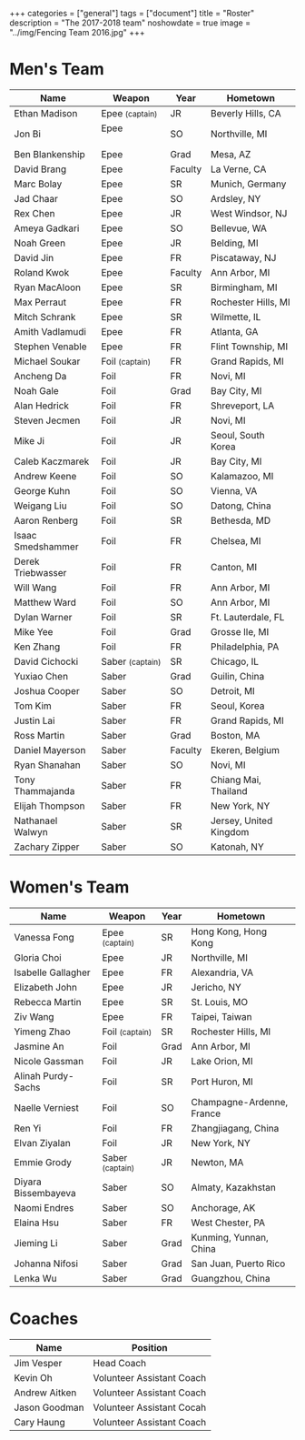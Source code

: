 +++
categories = ["general"]
tags = ["document"]
title = "Roster"
description = "The 2017-2018 team"
noshowdate = true
image = "../img/Fencing Team 2016.jpg"
+++

# Men's Team

| Name                   | Weapon                        | Year      | Hometown               |
|------------------------|-------------------------------|-----------|------------------------|
| Ethan Madison          | Epee  <small>(captain)</small>| JR        | Beverly Hills, CA      |
| Jon Bi                 | Epee                          | SO        | Northville, MI         |
| Ben Blankenship        | Epee                          | Grad      | Mesa, AZ               |
| David Brang            | Epee                          | Faculty   | La Verne, CA           |
| Marc Bolay             | Epee                          | SR        | Munich, Germany        |
| Jad Chaar              | Epee                          | SO        | Ardsley, NY            |
| Rex Chen               | Epee                          | JR        | West Windsor, NJ       |
| Ameya Gadkari          | Epee                          | SO        | Bellevue, WA           |
| Noah Green             | Epee                          | JR        | Belding, MI            |
| David Jin              | Epee                          | FR        | Piscataway, NJ         |
| Roland Kwok            | Epee                          | Faculty   | Ann Arbor, MI          |
| Ryan MacAloon          | Epee                          | SR        | Birmingham, MI         |
| Max Perraut            | Epee                          | FR        | Rochester Hills, MI    |
| Mitch Schrank          | Epee                          | SR        | Wilmette, IL           |
| Amith Vadlamudi        | Epee                          | FR        | Atlanta, GA            |
| Stephen Venable        | Epee                          | FR        | Flint Township, MI     |
| Michael Soukar         | Foil  <small>(captain)</small>| FR        | Grand Rapids, MI       |
| Ancheng Da             | Foil                          | FR        | Novi, MI               |
| Noah Gale              | Foil                          | Grad      | Bay City, MI           |
| Alan Hedrick           | Foil                          | FR        | Shreveport, LA         |
| Steven Jecmen          | Foil                          | JR        | Novi, MI               |
| Mike Ji                | Foil                          | JR        | Seoul, South Korea     |
| Caleb Kaczmarek        | Foil                          | JR        | Bay City, MI           |
| Andrew Keene           | Foil                          | SO        | Kalamazoo, MI          |
| George Kuhn            | Foil                          | SO        | Vienna, VA             |
| Weigang Liu            | Foil                          | SO        | Datong, China          |
| Aaron Renberg          | Foil                          | SR        | Bethesda, MD           |
| Isaac Smedshammer      | Foil                          | FR        | Chelsea, MI            |
| Derek Triebwasser      | Foil                          | FR        | Canton, MI             |
| Will Wang              | Foil                          | FR        | Ann Arbor, MI          |
| Matthew Ward           | Foil                          | SO        | Ann Arbor, MI          |
| Dylan Warner           | Foil                          | SR        | Ft. Lauterdale, FL     |
| Mike Yee               | Foil                          | Grad      | Grosse Ile, MI         |
| Ken Zhang              | Foil                          | FR        | Philadelphia, PA       |
| David Cichocki         | Saber <small>(captain)</small>| SR        | Chicago, IL            |
| Yuxiao Chen            | Saber                         | Grad      | Guilin, China          |
| Joshua Cooper          | Saber                         | SO        | Detroit, MI            |
| Tom Kim                | Saber                         | FR        | Seoul, Korea           |
| Justin Lai             | Saber                         | FR        | Grand Rapids, MI       |
| Ross Martin            | Saber                         | Grad      | Boston, MA             |
| Daniel Mayerson        | Saber                         | Faculty   | Ekeren, Belgium        |
| Ryan Shanahan          | Saber                         | SO        | Novi, MI               |
| Tony Thammajanda       | Saber                         | FR        | Chiang Mai, Thailand   |
| Elijah Thompson        | Saber                         | FR        | New York, NY           |
| Nathanael Walwyn       | Saber                         | SR        | Jersey, United Kingdom |
| Zachary Zipper         | Saber                         | SO        | Katonah, NY            |


# Women's Team

| Name                 | Weapon                        | Year      | Hometown               |
|----------------------|-------------------------------|-----------|------------------------|
| Vanessa Fong         | Epee  <small>(captain)</small>| SR        | Hong Kong, Hong Kong   |
| Gloria Choi          | Epee                          | JR        | Northville, MI         |
| Isabelle Gallagher   | Epee                          | FR        | Alexandria, VA         |
| Elizabeth John       | Epee                          | JR        | Jericho, NY            |
| Rebecca Martin       | Epee                          | SR        | St. Louis, MO          |
| Ziv Wang             | Epee                          | FR        | Taipei, Taiwan         |
| Yimeng Zhao          | Foil  <small>(captain)</small>| SR        | Rochester Hills, MI    |
| Jasmine An           | Foil                          | Grad      | Ann Arbor, MI          |
| Nicole Gassman       | Foil                          | JR        | Lake Orion, MI         |
| Alinah Purdy-Sachs   | Foil                          | SR        | Port Huron, MI         |
| Naelle Verniest      | Foil                          | SO        | Champagne-Ardenne, France|
| Ren Yi               | Foil                          | FR        | Zhangjiagang, China    |
| Elvan Ziyalan        | Foil                          | JR        | New York, NY           |
| Emmie Grody          | Saber <small>(captain)</small>| JR        | Newton, MA             |
| Diyara Bissembayeva  | Saber                         | SO        | Almaty, Kazakhstan     |
| Naomi Endres         | Saber                         | SO        | Anchorage, AK          |
| Elaina Hsu           | Saber                         | FR        | West Chester, PA       |
| Jieming Li           | Saber                         | Grad      | Kunming, Yunnan, China |
| Johanna Nifosi       | Saber                         | Grad      | San Juan, Puerto Rico  |
| Lenka Wu             | Saber                         | Grad      | Guangzhou, China       |


# Coaches
| Name             | Position                  |
|------------------|---------------------------|
| Jim Vesper       | Head Coach                |
| Kevin Oh         | Volunteer Assistant Coach |
| Andrew Aitken    | Volunteer Assistant Coach |
| Jason Goodman    | Volunteer Assistant Cocah |
| Cary Haung       | Volunteer Assistant Coach |
